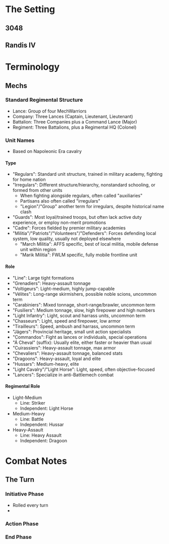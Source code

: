 # The Setting
## 3048
## Randis IV

# Terminology
## Mechs
### Standard Regimental Structure
- Lance: Group of four MechWarriors
- Company: Three Lances (Captain, Lieutenant, Lieutenant)
- Battalion: Three Companies plus a Command Lance (Major)
- Regiment: Three Battalions, plus a Regimental HQ (Colonel)

### Unit Names
- Based on Napoleonic Era cavalry
#### Type
- "Regulars": Standard unit structure, trained in military academy, fighting for home nation
- "Irregulars": Different structure/hierarchy, nonstandard schooling, or formed from other units
    - When fighting alongside regulars, often called "auxiliaries"
    - Partisans also often called "irregulars"
    - "Legion"/"Group" another term for irregulars, despite historical name clash
- "Guards": Most loyal/trained troops, but often lack active duty experience, or employ non-merit promotions
- "Cadre": Forces fielded by premier military academies
- "Militia"/"Patriots"/"Volunteers"/"Defenders": Forces defending local system, low quality, usually not deployed elsewhere
    - "March Militia": AFFS specific, best of local militia, mobile defense unit within region
    - "Marik Militia": FWLM specific, fully mobile frontline unit

#### Role
- "Line": Large tight formations
- "Grenadiers": Heavy-assault tonnage
- "Voltigeurs": Light-medium, highly jump-capable
- "Vélites": Long-range skirmishers, possible noble scions, uncommon term
- "Carabiniers": Mixed tonnage, short-range/brawler, uncommon term
- "Fusiliers": Medium tonnage, slow, high firepower and high numbers
- "Light Infantry": Light, scout and harrass units, uncommon term
- "Chasseurs": Light, speed and firepower, low armor
- "Tirailleurs": Speed, ambush and harrass, uncommon term
- "Jägers": Provincial heritage, small unit action specialists
- "Commandos": Fight as lances or individuals, special operations
- "Á Cheval" (suffix): Usually elite, either faster or heavier than usual
- "Cuirassiers": Heavy-assault tonnage, max armor
- "Chevaliers": Heavy-assault tonnage, balanced stats
- "Dragoons": Heavy-assault, loyal and elite
- "Hussars": Medium-heavy, elite
- "Light Cavalry"/"Light Horse": Light, speed, often objective-focused
- "Lancers": Specialize in anti-Battlemech combat

#### Regimental Role
- Light-Medium
    - Line: Striker
    - Independent: Light Horse
- Medium-Heavy
    - Line: Battle
    - Independent: Hussar
- Heavy-Assault
    - Line: Heavy Assault
    - Independent: Dragoon

# Combat Notes
## The Turn
### Initiative Phase
- Rolled every turn
- 
### Action Phase
### End Phase